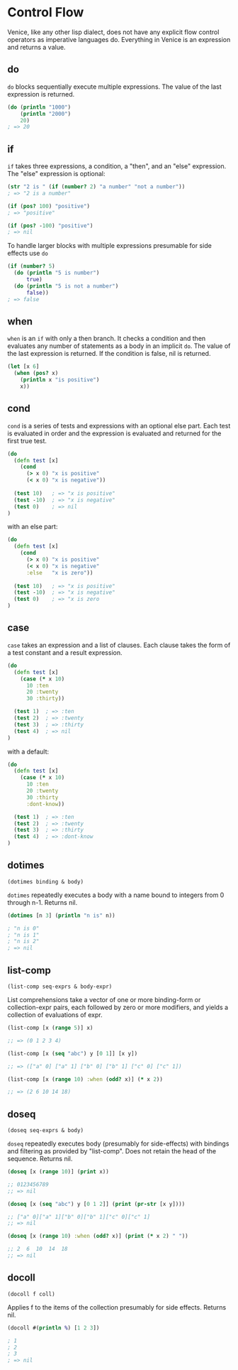 # Control Flow

Venice, like any other lisp dialect, does not have any explicit flow 
control operators as imperative languages do. Everything in Venice
is an expression and returns a value.


## do

`do` blocks sequentially execute multiple expressions. The value
of the last expression is returned.
 
```clojure
(do (println "1000")
    (println "2000")
    20)
; => 20
```


## if

`if` takes three expressions, a condition, a "then", and an "else"
expression. The "else" expression is optional:

```clojure
(str "2 is " (if (number? 2) "a number" "not a number"))
; => "2 is a number"

(if (pos? 100) "positive")
; => "positive"

(if (pos? -100) "positive")
; => nil
```

To handle larger blocks with multiple expressions presumable for 
side effects use `do`

```clojure
(if (number? 5)
  (do (println "5 is number")
      true)
  (do (println "5 is not a number")
      false))
; => false
```


## when

`when` is an `if` with only a then branch. It checks a condition and 
then evaluates any number of statements as a body in an implicit `do`. 
The value of the last expression is returned. If the condition is 
false, nil is returned.

```clojure
(let [x 6]
  (when (pos? x)
    (println x "is positive")
    x))
```

## cond

`cond` is a series of tests and expressions with an optional else part. 
Each test is evaluated in order and the expression is evaluated and 
returned for the first true test.

```clojure
(do
  (defn test [x]
    (cond
      (> x 0) "x is positive"
      (< x 0) "x is negative"))
  
  (test 10)   ; => "x is positive"
  (test -10)  ; => "x is negative"
  (test 0)    ; => nil
)
```

with an else part:

```clojure
(do
  (defn test [x]
    (cond
      (> x 0) "x is positive"
      (< x 0) "x is negative"
      :else   "x is zero"))
  
  (test 10)   ; => "x is positive"
  (test -10)  ; => "x is negative"
  (test 0)    ; => "x is zero
)
```


## case

`case` takes an expression and a list of clauses. Each clause takes the 
form of a test constant and a result expression.

```clojure
(do
  (defn test [x]
    (case (* x 10)
      10 :ten
      20 :twenty 
      30 :thirty))

  (test 1)  ; => :ten
  (test 2)  ; => :twenty
  (test 3)  ; => :thirty
  (test 4)  ; => nil
)      
```

with a default:

```clojure
(do
  (defn test [x]
    (case (* x 10)
      10 :ten
      20 :twenty 
      30 :thirty 
      :dont-know))

  (test 1)  ; => :ten
  (test 2)  ; => :twenty
  (test 3)  ; => :thirty
  (test 4)  ; => :dont-know
)      
```


## dotimes

`(dotimes binding & body)`

`dotimes` repeatedly executes a body with a name bound to integers from 0 through n-1. 
Returns nil.

```clojure
(dotimes [n 3] (println "n is" n))

; "n is 0"
; "n is 1"
; "n is 2"
; => nil
```


## list-comp

`(list-comp seq-exprs & body-expr)`

List comprehensions take a vector of one or more binding-form or collection-expr pairs, 
each followed by zero or more modifiers, and yields a collection of evaluations of expr.

```clojure
(list-comp [x (range 5)] x) 

;; => (0 1 2 3 4)
```

```clojure
(list-comp [x (seq "abc") y [0 1]] [x y])

;; => (["a" 0] ["a" 1] ["b" 0] ["b" 1] ["c" 0] ["c" 1])
```

```clojure
(list-comp [x (range 10) :when (odd? x)] (* x 2))

;; => (2 6 10 14 18)
```


## doseq

`(doseq seq-exprs & body)`

`doseq` repeatedly executes body (presumably for side-effects) with bindings and filtering 
as provided by "list-comp". Does not retain the head of the sequence. Returns nil.

```clojure
(doseq [x (range 10)] (print x))

;; 0123456789
;; => nil
```

```clojure
(doseq [x (seq "abc") y [0 1 2]] (print (pr-str [x y])))

;; ["a" 0]["a" 1]["b" 0]["b" 1]["c" 0]["c" 1]
;; => nil
```

```clojure
(doseq [x (range 10) :when (odd? x)] (print (* x 2) " "))

;; 2  6  10  14  18
;; => nil
```


## docoll

`(docoll f coll)`

Applies f to the items of the collection presumably for side effects. Returns nil.

```clojure
(docoll #(println %) [1 2 3])

; 1
; 2
; 3
; => nil
```


